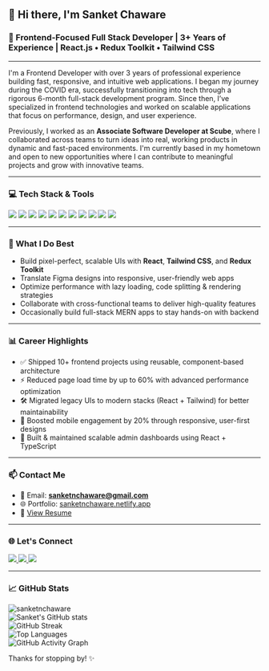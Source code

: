 ## 👋 Hi there, I'm Sanket Chaware

### 🚀 Frontend-Focused Full Stack Developer | 3+ Years of Experience | React.js • Redux Toolkit • Tailwind CSS

---

I'm a Frontend Developer with over 3 years of professional experience building fast, responsive, and intuitive web applications. I began my journey during the COVID era, successfully transitioning into tech through a rigorous 6-month full-stack development program. Since then, I’ve specialized in frontend technologies and worked on scalable applications that focus on performance, design, and user experience.

Previously, I worked as an **Associate Software Developer at Scube**, where I collaborated across teams to turn ideas into real, working products in dynamic and fast-paced environments. I'm currently based in my hometown and open to new opportunities where I can contribute to meaningful projects and grow with innovative teams.

---

### 💻 Tech Stack & Tools

<p>
  <img src="https://img.shields.io/badge/React-20232A?style=for-the-badge&logo=react&logoColor=61DAFB" />
  <img src="https://img.shields.io/badge/Next.js-000000?style=for-the-badge&logo=nextdotjs&logoColor=white" />
  <img src="https://img.shields.io/badge/Redux_Toolkit-593D88?style=for-the-badge&logo=redux&logoColor=white" />
  <img src="https://img.shields.io/badge/Tailwind_CSS-38B2AC?style=for-the-badge&logo=tailwind-css&logoColor=white" />
  <img src="https://img.shields.io/badge/TypeScript-007ACC?style=for-the-badge&logo=typescript&logoColor=white" />
  <img src="https://img.shields.io/badge/JavaScript-F7DF1E?style=for-the-badge&logo=javascript&logoColor=black" />
  <img src="https://img.shields.io/badge/Node.js-339933?style=for-the-badge&logo=nodedotjs&logoColor=white" />
  <img src="https://img.shields.io/badge/Express.js-000000?style=for-the-badge&logo=express&logoColor=white" />
  <img src="https://img.shields.io/badge/MongoDB-4EA94B?style=for-the-badge&logo=mongodb&logoColor=white" />
  <img src="https://img.shields.io/badge/Git-F05032?style=for-the-badge&logo=git&logoColor=white" />
  <img src="https://img.shields.io/badge/Figma-F24E1E?style=for-the-badge&logo=figma&logoColor=white" />
</p>

---

### 🔧 What I Do Best

* Build pixel-perfect, scalable UIs with **React**, **Tailwind CSS**, and **Redux Toolkit**
* Translate Figma designs into responsive, user-friendly web apps
* Optimize performance with lazy loading, code splitting & rendering strategies
* Collaborate with cross-functional teams to deliver high-quality features
* Occasionally build full-stack MERN apps to stay hands-on with backend

---

### 📊 Career Highlights

* ✅ Shipped 10+ frontend projects using reusable, component-based architecture
* ⚡ Reduced page load time by up to 60% with advanced performance optimization
* 🛠️ Migrated legacy UIs to modern stacks (React + Tailwind) for better maintainability
* 📱 Boosted mobile engagement by 20% through responsive, user-first designs
* 🧩 Built & maintained scalable admin dashboards using React + TypeScript

---

### 📫 Contact Me

* 📧 Email: **[sanketnchaware@gmail.com](mailto:sanketnchaware@gmail.com)**
* 🌐 Portfolio: [sanketnchaware.netlify.app](https://sanketnchaware.netlify.app/)
* 📄 [View Resume](https://drive.google.com/drive/folders/1bDBVfCfoIbI2gzIyDTas3LaQf8kazYvd?usp=sharing)

---

### 🌐 Let's Connect

<p>
  <a href="https://www.linkedin.com/in/sanketnchaware/" target="_blank">
    <img src="https://img.shields.io/badge/LinkedIn-0077B5?style=for-the-badge&logo=linkedin&logoColor=white" />
  </a>
  <a href="https://www.instagram.com/sankyaaaaa__/" target="_blank">
    <img src="https://img.shields.io/badge/Instagram-E4405F?style=for-the-badge&logo=instagram&logoColor=white" />
  </a>
  <a href="https://www.youtube.com/channel/UCjNm0ywjOl9-cs9M7JMDs9w" target="_blank">
    <img src="https://img.shields.io/badge/YouTube-FF0000?style=for-the-badge&logo=youtube&logoColor=white" />
  </a>
</p>

---

### 📈 GitHub Stats

<p>
  <img src="https://komarev.com/ghpvc/?username=sanketnchaware&label=Profile%20views&color=0e75b6&style=flat" alt="sanketnchaware" />
  <br />
  <img src="https://github-readme-stats.vercel.app/api?username=sanketnchaware&show_icons=true&theme=tokyonight" alt="Sanket's GitHub stats" />
  <br />
  <img src="https://github-readme-streak-stats.herokuapp.com/?user=sanketnchaware&theme=tokyonight" alt="GitHub Streak" />
  <br />
  <img src="https://github-readme-stats.vercel.app/api/top-langs/?username=sanketnchaware&layout=compact&theme=tokyonight" alt="Top Languages" />
  <br />
  <img src="https://activity-graph.herokuapp.com/graph?username=sanketnchaware&theme=tokyonight" alt="GitHub Activity Graph" />
</p>

Thanks for stopping by! ✨
